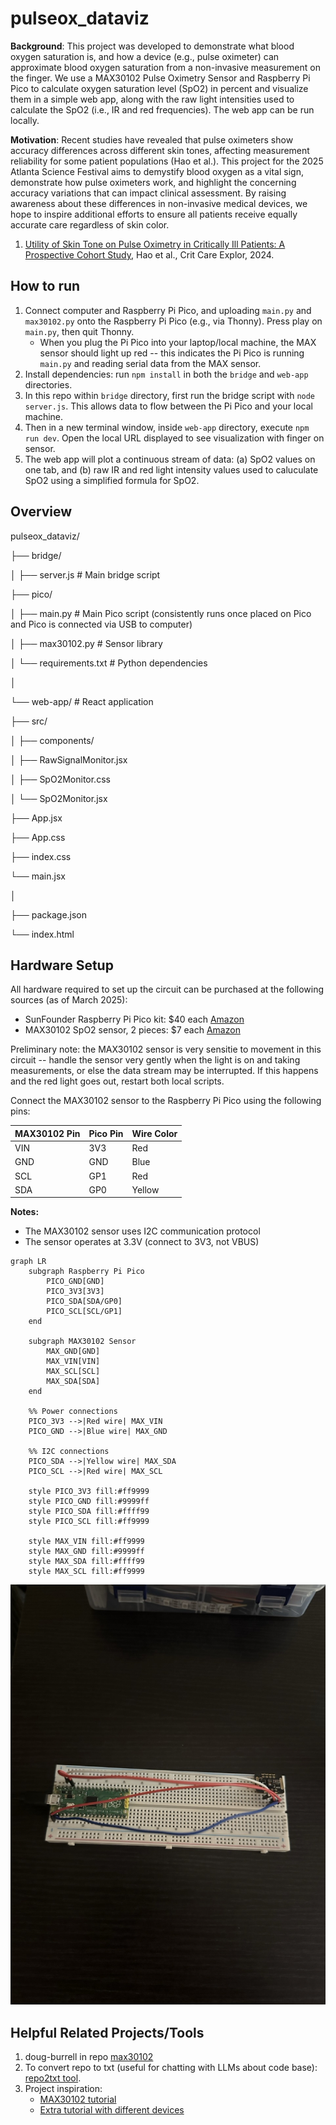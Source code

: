 # pulseox_dataviz

**Background**: This project was developed to demonstrate what blood oxygen saturation is, and how a device (e.g., pulse oximeter) can approximate blood oxygen saturation from a non-invasive measurement on the finger. We use a MAX30102 Pulse Oximetry Sensor and Raspberry Pi Pico to calculate oxygen saturation level (SpO2) in percent and visualize them in a simple web app, along with the raw light intensities used to calculate the SpO2 (i.e., IR and red frequencies). The web app can be run locally.

**Motivation**: Recent studies have revealed that pulse oximeters show accuracy differences across different skin tones, affecting measurement reliability for some patient populations (Hao et al.). This project for the 2025 Atlanta Science Festival aims to demystify blood oxygen as a vital sign, demonstrate how pulse oximeters work, and highlight the concerning accuracy variations that can impact clinical assessment. By raising awareness about these differences in non-invasive medical devices, we hope to inspire additional efforts to ensure all patients receive equally accurate care regardless of skin color.

1. [Utility of Skin Tone on Pulse Oximetry in Critically Ill Patients: A Prospective Cohort Study](https://pmc.ncbi.nlm.nih.gov/articles/PMC11392475/), Hao et al., Crit Care Explor, 2024.

## How to run

1. Connect computer and Raspberry Pi Pico, and uploading ```main.py``` and ```max30102.py``` onto the Raspberry Pi Pico (e.g., via Thonny). Press play on ```main.py```, then quit Thonny.
   - When you plug the Pi Pico into your laptop/local machine, the MAX sensor should light up red -- this indicates the Pi Pico is running ```main.py``` and reading serial data from the MAX sensor.
2. Install dependencies: run ```npm install``` in both the ```bridge``` and ```web-app``` directories.
3. In this repo within ```bridge``` directory, first run the bridge script with ```node server.js```. This allows data to flow between the Pi Pico and your local machine.
4. Then in a new terminal window, inside ```web-app``` directory, execute ```npm run dev```. Open the local URL displayed to see visualization with finger on sensor.
5. The web app will plot a continuous stream of data: (a) SpO2 values on one tab, and (b) raw IR and red light intensity values used to caluculate SpO2 using a simplified formula for SpO2.

## Overview

pulseox_dataviz/

├── bridge/

│ ├── server.js # Main bridge script

├── pico/

│ ├── main.py # Main Pico script (consistently runs once placed on Pico and Pico is connected via USB to computer)

│ ├── max30102.py # Sensor library

│ └── requirements.txt # Python dependencies

│

└── web-app/ # React application

├── src/

│ ├── components/

│ ├── RawSignalMonitor.jsx

│ ├── SpO2Monitor.css

│ └── SpO2Monitor.jsx

├── App.jsx

├── App.css

├── index.css

└── main.jsx

│

├── package.json

└── index.html

## Hardware Setup

All hardware required to set up the circuit can be purchased at the following sources (as of March 2025):

- SunFounder Raspberry Pi Pico kit: $40 each [Amazon](https://www.amazon.com/SunFounder-Raspberry-Tutorials-Electronics-Programming/dp/B08XXHGSQ7)
- MAX30102 SpO2 sensor, 2 pieces: $7 each [Amazon](https://www.amazon.com/dp/B09LQDW27N?tag=xdadev04-20&ascsubtag=UUxdaUeUpU1015050&asc_refurl=https%3A%2F%2Fwww.xda-developers.com%2Fpulse-oximeter-raspberry-pi-pico%2F&asc_campaign=Short-Term)

Preliminary note: the MAX30102 sensor is very sensitie to movement in this circuit -- handle the sensor very gently when the light is on and taking measurements, or else the data stream may be interrupted. If this happens and the red light goes out, restart both local scripts.

Connect the MAX30102 sensor to the Raspberry Pi Pico using the following pins:

| MAX30102 Pin | Pico Pin | Wire Color |
|-------------|----------|------------|
| VIN         | 3V3      | Red        |
| GND         | GND      | Blue       |
| SCL         | GP1      | Red        |
| SDA         | GP0      | Yellow     |

**Notes:**

- The MAX30102 sensor uses I2C communication protocol
- The sensor operates at 3.3V (connect to 3V3, not VBUS)

```mermaid
graph LR
    subgraph Raspberry Pi Pico
        PICO_GND[GND]
        PICO_3V3[3V3]
        PICO_SDA[SDA/GP0]
        PICO_SCL[SCL/GP1]
    end

    subgraph MAX30102 Sensor
        MAX_GND[GND]
        MAX_VIN[VIN]
        MAX_SCL[SCL]
        MAX_SDA[SDA]
    end

    %% Power connections
    PICO_3V3 -->|Red wire| MAX_VIN
    PICO_GND -->|Blue wire| MAX_GND

    %% I2C connections
    PICO_SDA -->|Yellow wire| MAX_SDA
    PICO_SCL -->|Red wire| MAX_SCL

    style PICO_3V3 fill:#ff9999
    style PICO_GND fill:#9999ff
    style PICO_SDA fill:#ffff99
    style PICO_SCL fill:#ff9999
    
    style MAX_VIN fill:#ff9999
    style MAX_GND fill:#9999ff
    style MAX_SDA fill:#ffff99
    style MAX_SCL fill:#ff9999
```

![alt text](img/Full_1_Breadboard.jpeg)


## Helpful Related Projects/Tools

1. doug-burrell in repo [max30102](https://github.com/doug-burrell/max30102/blob/master/max30102.py)
2. To convert repo to txt (useful for chatting with LLMs about code base): [repo2txt tool](https://repo2txt.simplebasedomain.com/).
3. Project inspiration:
    - [MAX30102 tutorial](https://dev.to/shilleh/how-to-measure-heart-rate-and-blood-oxygen-levels-with-max30102-sensor-on-a-raspberry-pi-using-python-50hc)
    - [Extra tutorial with different devices](https://github.com/tobiasisenberg/OxiVis/blob/master/example-data/oximeter-20200705-145239-83376-test%20trace.pdf)
